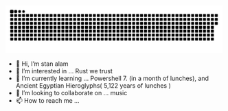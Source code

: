 <img src="/contributions.svg" style="max-width: 100%;">

- 👋 Hi, I’m stan alam
- 👀 I’m interested in ... Rust we trust
- 🌱 I’m currently learning ... Powershell 7. (in a month of lunches), and Ancient Egyptian Hieroglyphs( 5,122 years of lunches )
- 💞️ I’m looking to collaborate on ... music
- 📫 How to reach me ...

<!---
stan-alam/stan-alam is a ✨ special ✨ repository because its `README.md` (this file) appears on your GitHub profile.
You can click the Preview link to take a look at your changes.
--->
